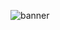 ![banner](https://user-images.githubusercontent.com/75189508/183313840-fbca3224-364c-4014-b5d5-7b5798330f06.png)
